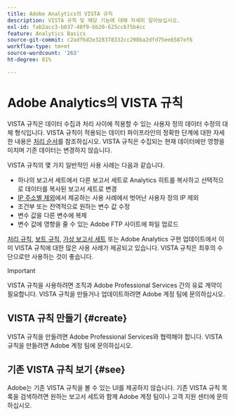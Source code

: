 ```yaml
---
title: Adobe Analytics의 VISTA 규칙
description: VISTA 규칙 및 해당 기능에 대해 자세히 알아보십시오.
exl-id: fab2acc3-b037-48f9-bb20-625ccb75b4cc
feature: Analytics Basics
source-git-commit: c2adf6d2e328378332cc290ba2dfd75ee6587ef6
workflow-type: tm+mt
source-wordcount: '263'
ht-degree: 81%

---
```


# Adobe Analytics의 VISTA 규칙

VISTA 규칙은 데이터 수집과 처리 사이에 적용할 수 있는 사용자 정의 데이터 수정의 대체 형식입니다. VISTA 규칙이 적용되는 데이터 파이프라인의 정확한 단계에 대한 자세한 내용은 [처리 순서](processing-order.md)를 참조하십시오. VISTA 규칙은 수집되는 현재 데이터에만 영향을 미치며 기존 데이터는 변경하지 않습니다.

VISTA 규칙의 몇 가지 일반적인 사용 사례는 다음과 같습니다.

* 하나의 보고서 세트에서 다른 보고서 세트로 Analytics 히트를 복사하고 선택적으로 데이터를 복사된 보고서 세트로 변경
* [IP 주소별 제외](/help/admin/admin/exclude-ip.md)에서 제공하는 사용 사례에서 벗어난 사용자 정의 IP 제외
* 조건부 또는 전역적으로 원하는 변수 값 수정
* 변수 값을 다른 변수에 복제
* 변수 값에 영향을 줄 수 있는 Adobe FTP 사이트에 파일 업로드

[처리 규칙](/help/admin/admin/c-manage-report-suites/c-edit-report-suites/general/processing-rules/pr-overview.md), [보트 규칙](/help/admin/admin/c-manage-report-suites/c-edit-report-suites/general/bot-removal/bot-rules.md), [가상 보고서 세트](/help/components/vrs/vrs-about.md) 또는 Adobe Analytics 구현 업데이트에서 이미 VISTA 규칙에 대한 많은 사용 사례가 제공되고 있습니다. VISTA 규칙은 최후의 수단으로만 사용하는 것이 좋습니다.

>[!IMPORTANT]
>
>VISTA 규칙을 사용하려면 조직과 Adobe Professional Services 간의 유료 계약이 필요합니다. VISTA 규칙을 만들거나 업데이트하려면 Adobe 계정 팀에 문의하십시오.

## VISTA 규칙 만들기 {#create}

VISTA 규칙을 만들려면 Adobe Professional Services와 협력해야 합니다. VISTA 규칙을 만들려면 Adobe 계정 팀에 문의하십시오.

## 기존 VISTA 규칙 보기 {#see}

Adobe는 기존 VISTA 규칙을 볼 수 있는 UI를 제공하지 않습니다. 기존 VISTA 규칙 목록을 검색하려면 원하는 보고서 세트와 함께 Adobe 계정 팀이나 고객 지원 센터에 문의하십시오.
